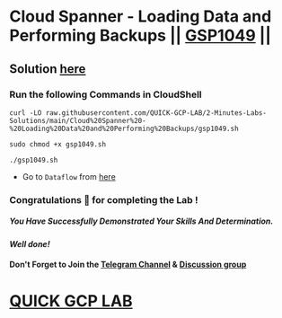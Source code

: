 # Cloud Spanner - Loading Data and Performing Backups || [GSP1049](https://www.cloudskillsboost.google/focuses/54354?parent=catalog) ||

## Solution [here]()

### Run the following Commands in CloudShell

```
curl -LO raw.githubusercontent.com/QUICK-GCP-LAB/2-Minutes-Labs-Solutions/main/Cloud%20Spanner%20-%20Loading%20Data%20and%20Performing%20Backups/gsp1049.sh

sudo chmod +x gsp1049.sh

./gsp1049.sh
```

* Go to `Dataflow` from [here](https://console.cloud.google.com/dataflow?)

### Congratulations 🎉 for completing the Lab !

##### *You Have Successfully Demonstrated Your Skills And Determination.*

#### *Well done!*

#### Don't Forget to Join the [Telegram Channel](https://t.me/QuickGcpLab) & [Discussion group](https://t.me/QuickGcpLabChats)

# [QUICK GCP LAB](https://www.youtube.com/@quickgcplab)
